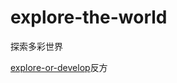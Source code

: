 # explore-the-world
探索多彩世界



[explore-or-develop](https://github.com/wisdomqin/explore-or-develop)反方
